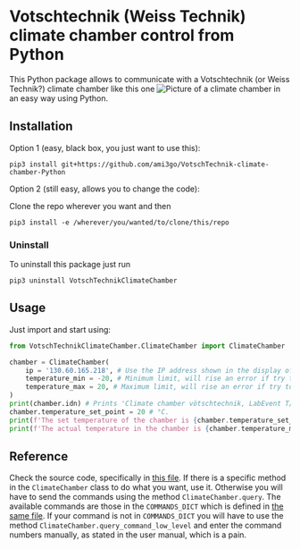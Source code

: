 # Votschtechnik (Weiss Technik) climate chamber control from Python

This Python package allows to communicate with a Votschtechnik (or Weiss Technik?) climate chamber like this one 
![Picture of a climate chamber](https://www.weiss-technik.com/fileadmin/Redakteur/Weiss/Produkte/Images/Umweltsimulation/ClimeEvent2.png)
in an easy way using Python.

## Installation

Option 1 (easy, black box, you just want to use this):

```
pip3 install git+https://github.com/ami3go/VotschTechnik-climate-chamber-Python
```

Option 2 (still easy, allows you to change the code):

Clone the repo wherever you want and then

```
pip3 install -e /wherever/you/wanted/to/clone/this/repo
```

### Uninstall

To uninstall this package just run

```
pip3 uninstall VotschTechnikClimateChamber
```

## Usage

Just import and start using:

```Python
from VotschTechnikClimateChamber.ClimateChamber import ClimateChamber

chamber = ClimateChamber(
	ip = '130.60.165.218', # Use the IP address shown in the display of the climate chamber.
	temperature_min = -20, # Minimum limit, will rise an error if try to set temperature lower than this.
	temperature_max = 20, # Maximum limit, will rise an error if try to set temperature higher than this.
)
print(chamber.idn) # Prints 'Climate chamber vötschtechnik, LabEvent T/110/70/3, serial N° bla_bla_bla, manufactured in 2020'
chamber.temperature_set_point = 20 # °C.
print(f'The set temperature of the chamber is {chamber.temperature_set_point} °C.')
print(f'The actual temperature in the chamber is {chamber.temperature_measured} °C.')
```

## Reference

Check the source code, specifically in [this file](VotschTechnikClimateChamber/ClimateChamber.py). If there is a specific method in the `ClimateChamber` class to do what you want, use it. Otherwise you will have to send the commands using the method `ClimateChamber.query`. The available commands are those in the `COMMANDS_DICT` which is defined in [the same file](VotschTechnikClimateChamber/ClimateChamber.py). If your command is not in `COMMANDS_DICT` you will have to use the method `ClimateChamber.query_command_low_level` and enter the command numbers manually, as stated in the user manual, which is a pain.

